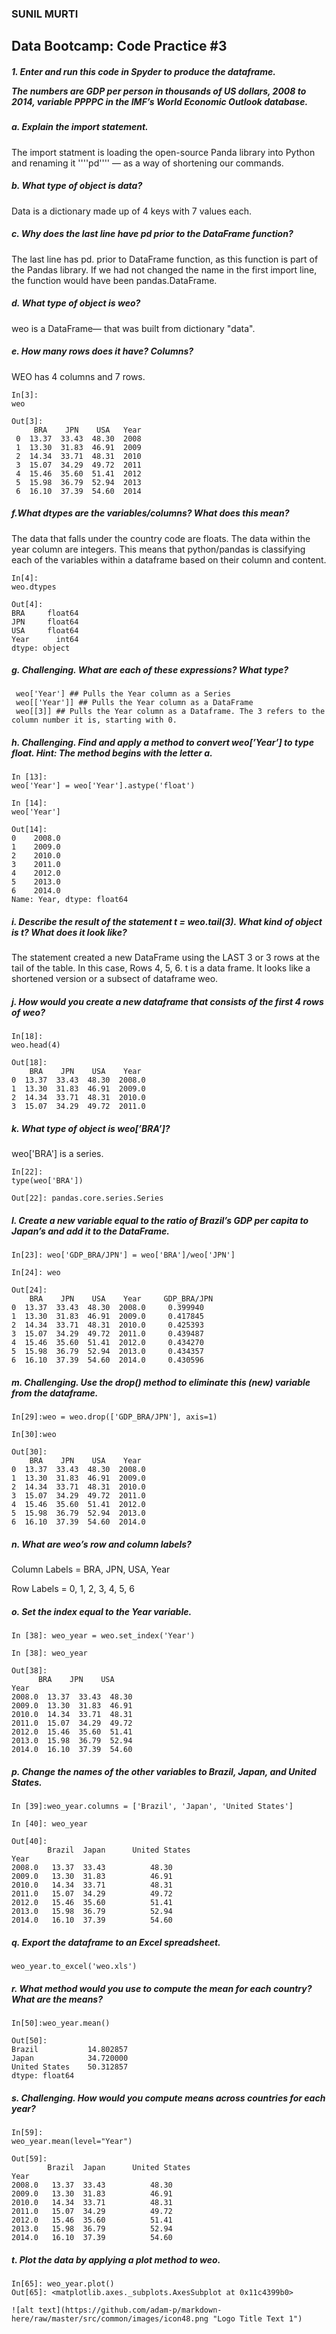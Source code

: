 <h3>SUNIL MURTI </h3>
<h2>Data Bootcamp: Code Practice #3</h2>

<h5>1.  Enter and run this code in Spyder to produce the dataframe.

The numbers are GDP per person in thousands of US dollars, 2008 to 2014, variable PPPPC in the IMF’s World Economic Outlook database.</h5>

<h5>a. Explain the import statement.</h5>
The import statment is loading the open-source Panda library into Python and renaming it ''''pd'''' — as a way of shortening our commands.

<h5>b. What type of object is data?</h5>

Data is a dictionary made up of 4 keys with 7 values each.

<h5>c. Why does the last line have pd prior to the DataFrame function? </h5>

The last line has pd. prior to DataFrame function, as this function is part of the Pandas library. If we had not
changed the name in the first import line, the function would have been pandas.DataFrame.

<h5>d. What type of object is weo?</h5>

weo is a DataFrame— that was built from dictionary "data".

<h5>e. How many rows does it have? Columns? </h5>
WEO has 4 columns and 7 rows.

    In[3]:
    weo
    
    Out[3]: 
         BRA    JPN    USA   Year
     0  13.37  33.43  48.30  2008
     1  13.30  31.83  46.91  2009
     2  14.34  33.71  48.31  2010
     3  15.07  34.29  49.72  2011
     4  15.46  35.60  51.41  2012
     5  15.98  36.79  52.94  2013
     6  16.10  37.39  54.60  2014
     
<h5>f.What dtypes are the variables/columns? What does this mean?</h5>

The data that falls under the country code are floats. The data within the year column are integers. This means that python/pandas is classifying each of the variables within a dataframe based on their column and content.

    In[4]:
    weo.dtypes
    
    Out[4]: 
    BRA     float64
    JPN     float64
    USA     float64
    Year      int64
    dtype: object
    
<h5>g. Challenging. What are each of these expressions? What type?</h5>

     weo['Year'] ## Pulls the Year column as a Series
     weo[['Year']] ## Pulls the Year column as a DataFrame
     weo[[3]] ## Pulls the Year column as a Dataframe. The 3 refers to the column number it is, starting with 0.
     
<h5>h. Challenging. Find and apply a method to convert weo[’Year’] to type float. Hint: The method begins with the letter a.</h5>

    In [13]:
    weo['Year'] = weo['Year'].astype('float')

    In [14]:
    weo['Year']
    
    Out[14]: 
    0    2008.0
    1    2009.0
    2    2010.0
    3    2011.0
    4    2012.0
    5    2013.0
    6    2014.0
    Name: Year, dtype: float64

<h5>i. Describe the result of the statement t = weo.tail(3). What kind of object is t? What does it look like? </h5>

The statement created a new DataFrame using the LAST 3 or 3 rows at the tail of the table. In this case, Rows 4, 5, 6. 
t is a data frame. It looks like a shortened version or a subsect of dataframe weo.

<h5>j. How would you create a new dataframe that consists of the first 4 rows of weo?</h5>

    In[18]:
    weo.head(4)
    
    Out[18]: 
        BRA    JPN    USA    Year
    0  13.37  33.43  48.30  2008.0
    1  13.30  31.83  46.91  2009.0
    2  14.34  33.71  48.31  2010.0
    3  15.07  34.29  49.72  2011.0

<h5>k. What type of object is weo[’BRA’]?</h5>

weo['BRA'] is a series.

    In[22]:
    type(weo['BRA'])
    
    Out[22]: pandas.core.series.Series
    
<h5>l. Create a new variable equal to the ratio of Brazil’s GDP per capita to Japan’s and add it to the DataFrame.</h5>

    In[23]: weo['GDP_BRA/JPN'] = weo['BRA']/weo['JPN']

    In[24]: weo
    
    Out[24]: 
        BRA    JPN    USA    Year     GDP_BRA/JPN
    0  13.37  33.43  48.30  2008.0     0.399940
    1  13.30  31.83  46.91  2009.0     0.417845
    2  14.34  33.71  48.31  2010.0     0.425393
    3  15.07  34.29  49.72  2011.0     0.439487
    4  15.46  35.60  51.41  2012.0     0.434270
    5  15.98  36.79  52.94  2013.0     0.434357
    6  16.10  37.39  54.60  2014.0     0.430596


<h5>m. Challenging. Use the drop() method to eliminate this (new) variable from the dataframe.</h5>

    In[29]:weo = weo.drop(['GDP_BRA/JPN'], axis=1)

    In[30]:weo
    
    Out[30]: 
        BRA    JPN    USA    Year
    0  13.37  33.43  48.30  2008.0
    1  13.30  31.83  46.91  2009.0
    2  14.34  33.71  48.31  2010.0
    3  15.07  34.29  49.72  2011.0
    4  15.46  35.60  51.41  2012.0
    5  15.98  36.79  52.94  2013.0
    6  16.10  37.39  54.60  2014.0

<h5>n. What are weo’s row and column labels?</h5>

Column Labels = BRA, JPN, USA, Year

Row Labels = 0, 1, 2, 3, 4, 5, 6

<h5> o. Set the index equal to the Year variable. </h5>

    In [38]: weo_year = weo.set_index('Year')

    In [38]: weo_year
    
    Out[38]: 
          BRA    JPN    USA
    Year                       
    2008.0  13.37  33.43  48.30
    2009.0  13.30  31.83  46.91
    2010.0  14.34  33.71  48.31
    2011.0  15.07  34.29  49.72
    2012.0  15.46  35.60  51.41
    2013.0  15.98  36.79  52.94
    2014.0  16.10  37.39  54.60
    
<h5>p. Change the names of the other variables to Brazil, Japan, and United States.</h5>


    In [39]:weo_year.columns = ['Brazil', 'Japan', 'United States']

    In [40]: weo_year
    
    Out[40]: 
            Brazil  Japan      United States
    Year                                
    2008.0   13.37  33.43          48.30
    2009.0   13.30  31.83          46.91
    2010.0   14.34  33.71          48.31
    2011.0   15.07  34.29          49.72
    2012.0   15.46  35.60          51.41
    2013.0   15.98  36.79          52.94
    2014.0   16.10  37.39          54.60

<h5>q. Export the dataframe to an Excel spreadsheet. </h5>
    
    weo_year.to_excel('weo.xls')
    

<h5>r. What method would you use to compute the mean for each country? What are the means?</h5>

    In[50]:weo_year.mean()

    Out[50]: 
    Brazil           14.802857
    Japan            34.720000
    United States    50.312857
    dtype: float64

<h5>s. Challenging. How would you compute means across countries for each year? </h5>
    
    In[59]:
    weo_year.mean(level="Year")
    
    Out[59]: 
            Brazil  Japan      United States
    Year                                
    2008.0   13.37  33.43          48.30
    2009.0   13.30  31.83          46.91
    2010.0   14.34  33.71          48.31
    2011.0   15.07  34.29          49.72
    2012.0   15.46  35.60          51.41
    2013.0   15.98  36.79          52.94
    2014.0   16.10  37.39          54.60
    
<h5>t. Plot the data by applying a plot method to weo.</h5>

    In[65]: weo_year.plot()
    Out[65]: <matplotlib.axes._subplots.AxesSubplot at 0x11c4399b0>
    
    ![alt text](https://github.com/adam-p/markdown-here/raw/master/src/common/images/icon48.png "Logo Title Text 1")

